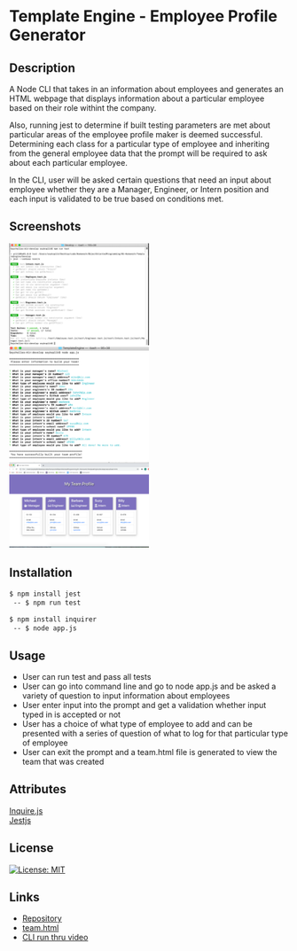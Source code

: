 # Template Engine - Employee Profile Generator

## Description

A Node CLI that takes in an information about employees and generates an HTML webpage that displays information about a particular employee based on their role withint the company. 

Also, running jest to determine if built testing parameters are met about particular areas of the employee profile maker is deemed successful. Determining each class for a particular type of employee and inheriting from the general employee data that the prompt will be required to ask about each particular employee.

In the CLI, user will be asked certain questions that need an input about employee whether they are a Manager, Engineer, or Intern position and each input is validated to be true based on conditions met. 


## Screenshots

<img src="./Assets/runtest.png" width="50%">
<br>
<img src="./Assets/teamenginecli.png" width="50%">
<br>
<img src="./Assets/teamhtml.png" width="50%">

## Installation
```
$ npm install jest
 -- $ npm run test
```
```
$ npm install inquirer
 -- $ node app.js 
```
## Usage

* User can run test and pass all tests
* User can go into command line and go to node app.js and be asked a variety of question to input information about employees
* User enter input into the prompt and get a validation whether input typed in is accepted or not
* User has a choice of what type of employee to add and can be presented with a series of question of what to log for that particular type of employee
* User can exit the prompt and a team.html file is generated to view the team that was created


## Attributes
<a href="https://www.npmjs.com/package/inquirer"> Inquire.js</a>
<br>
<a href="https://jestjs.io/">Jestjs</a>


## License
[![License: MIT](https://img.shields.io/badge/License-MIT-yellow.svg)](https://opensource.org/licenses/MIT)



## Links

<ul>
<li><a href="https://github.com/SeyKoplik/TemplateEngine">Repository<a></li>
<li><a href="./Develop/output/team.html">team.html</a></li>
<li><a href="https://drive.google.com/file/d/1YeqKTOBJfSeS6SL-A7onDaT6RrBz4F61/view">CLI run thru video</a></li>
</ul>